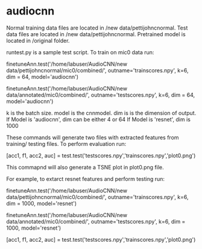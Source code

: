 # audiocnn
Normal training data files are located in /new data/pettijohncnormal.
Test data files are located in /new data/pettijohncnormal.
Pretrained model is located in /original folder.

runtest.py is a sample test script. To train on mic0 data run:

finetuneAnn.test('/home/labuser/AudioCNN/new data/pettijohncnormal/mic0/combined/', outname='trainscores.npy', k=6, dim = 64, model='audiocnn')

finetuneAnn.test('/home/labuser/AudioCNN/new data/annotated/mic0/combined/', outname='testscores.npy', k=6, dim = 64, model='audiocnn')

k is the batch size. model is the cnnmodel. dim is is the dimension of output.
If Model is 'audiocnn', dim can be either 4 or 64
If Model is 'resnet', dim is 1000

These commands will generate two files with extracted features from training/ testing files. To perform evaluation run:

[acc1, f1, acc2, auc] = test.test('testscores.npy','trainscores.npy','plot0.png')

This commapnd will also generate a TSNE plot in plot0.png file.

For example, to extarct resnet features and perform testing run:

finetuneAnn.test('/home/labuser/AudioCNN/new data/pettijohncnormal/mic0/combined/', outname='trainscores.npy', k=6, dim = 1000, model='resnet')

finetuneAnn.test('/home/labuser/AudioCNN/new data/annotated/mic0/combined/', outname='testscores.npy', k=6, dim = 1000, model='resnet')

[acc1, f1, acc2, auc] = test.test('testscores.npy','trainscores.npy','plot0.png')
